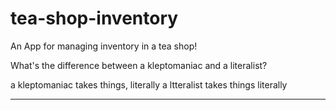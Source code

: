 # tea-shop-inventory
An App for managing inventory in a tea shop!


What's the difference between a kleptomaniac and a literalist?

a kleptomaniac takes things, literally
a ltteralist takes things literally

***************